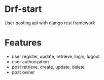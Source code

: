 # Drf-start
User posting api with django rest framework


# Features
- user register, update, retrieve, login, logout
- user authorization
- post retrieve, create, update, delete
- post owner

